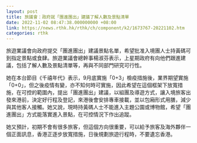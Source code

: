 ```yaml
---
layout: post
title: 旅議會：政府就「團進團出」建議了解人數及景點清單
date: 2022-11-02 08:47:38.000000000 +08:00
link: https://news.rthk.hk/rthk/ch/component/k2/1673767-20221102.htm
categories: rthk
---
```


旅遊業議會向政府提交「團進團出」建議景點名單，希望批准入境團人士持黃碼可到指定景點或食肆。旅遊業議會總幹事楊淑芬表示，上星期政府有向他們跟進建議，包括了解人數及景點清單等，再與不同部門研究可行性。

她在本台節目《千禧年代》表示，9月底實施「0+3」檢疫措施後，業界期望實施「0+0」，但之後疫情有變，亦不知何時可實施，因此希望在這個框架下放寬措施，在可控的範圍內，提出「團進團出」建議，以組團及導遊方式，讓入境旅客出發來港前，決定好行程及登記，來港後會安排專車接載，並以包廂形式用膳，減少與其他客人接觸。她又說，現時持黃碼人士不能進入主題公園或博物館，希望「團進團出」方式能落實進入景點，在可控情況下作出追蹤。

她又預計，初期不會有很多旅客，但這個方向很重要，可以給予旅客及海外夥伴一個正面訊息，香港正逐步放寬措施，日後規劃旅遊行程時，不要遺忘香港。
